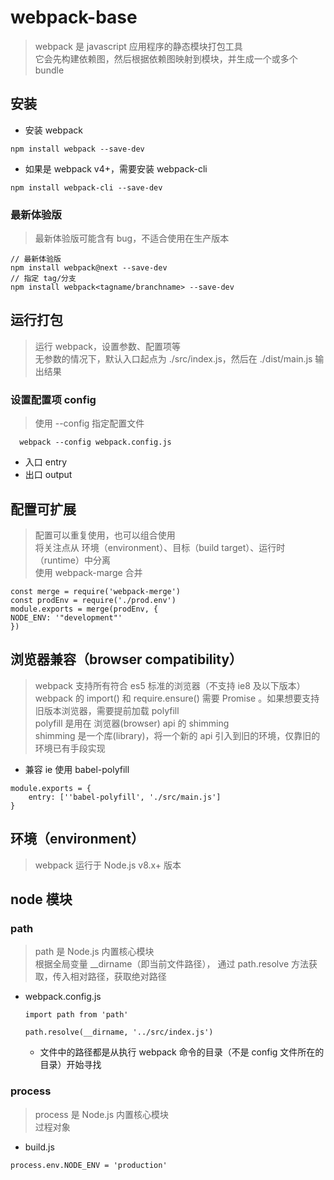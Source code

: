 # webpack-base

> webpack 是 javascript 应用程序的静态模块打包工具    
  它会先构建依赖图，然后根据依赖图映射到模块，并生成一个或多个 bundle
  
## 安装

* 安装 webpack

~~~
npm install webpack --save-dev
~~~

* 如果是 webpack v4+，需要安装 webpack-cli

~~~
npm install webpack-cli --save-dev
~~~

### 最新体验版

> 最新体验版可能含有 bug，不适合使用在生产版本

~~~
// 最新体验版
npm install webpack@next --save-dev
// 指定 tag/分支
npm install webpack<tagname/branchname> --save-dev
~~~

## 运行打包

> 运行 webpack，设置参数、配置项等  
  无参数的情况下，默认入口起点为 ./src/index.js，然后在 ./dist/main.js 输出结果

### 设置配置项 config

> 使用 --config 指定配置文件

~~~
  webpack --config webpack.config.js
~~~

* 入口 entry
* 出口 output

## 配置可扩展

> 配置可以重复使用，也可以组合使用  
  将关注点从 环境（environment）、目标（build target）、运行时（runtime）中分离    
  使用 webpack-marge 合并   
~~~
const merge = require('webpack-merge')
const prodEnv = require('./prod.env')
module.exports = merge(prodEnv, {
NODE_ENV: '"development"'
})
~~~

## 浏览器兼容（browser compatibility）

> webpack 支持所有符合 es5 标准的浏览器（不支持 ie8 及以下版本）  
  webpack 的 import() 和 require.ensure() 需要 Promise 。如果想要支持旧版本浏览器，需要提前加载 polyfill    
  polyfill 是用在 浏览器(browser) api 的 shimming    
  shimming 是一个库(library)，将一个新的 api 引入到旧的环境，仅靠旧的环境已有手段实现

* 兼容 ie 使用 babel-polyfill

~~~
module.exports = {
    entry: [''babel-polyfill', './src/main.js']
}
~~~

## 环境（environment）

> webpack 运行于 Node.js v8.x+ 版本

## node 模块

### path

> path 是 Node.js 内置核心模块   
  根据全局变量 __dirname（即当前文件路径）， 通过 path.resolve 方法获取，传入相对路径，获取绝对路径

* webpack.config.js
    ~~~
    import path from 'path'
    
    path.resolve(__dirname, '../src/index.js')
    ~~~
    * 文件中的路径都是从执行 webpack 命令的目录（不是 config 文件所在的目录）开始寻找

### process

> process 是 Node.js 内置核心模块   
  过程对象
  
* build.js
~~~
process.env.NODE_ENV = 'production'
~~~

